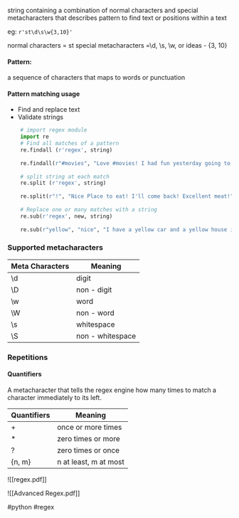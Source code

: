 string containing a combination of normal characters and special metacharacters that describes pattern to find text or positions within a text

eg: `r'st\d\s\w{3,10}'`

normal characters = st
special metacharacters =\d, \s, \w,  or ideas - {3, 10}

#### Pattern: 
a sequence of characters that maps to words or punctuation

#### Pattern matching usage
- Find and replace text
- Validate strings


```python
	# import regex module
	import re 
	# Find all matches of a pattern
	re.findall (r'regex', string)
	
	re.findall(r"#movies", "Love #movies! I had fun yesterday going to the #movies")
	
	# split string at each match
	re.split (r'regex', string)
	
	re.split(r"!", "Nice Place to eat! I'll come back! Excellent meat!")
	
	# Replace one or many matches with a string
	re.sub(r'regex', new, string)
	
	re.sub(r"yellow", "nice", "I have a yellow car and a yellow house in a yellow neighborhood")
```
### Supported metacharacters

| Meta Characters | Meaning          |
| --------------- | ---------------- |
| \d              | digit            |
| \D              | non - digit      |
| \w              | word             |
| \W              | non - word       |
| \s              | whitespace       |
| \S              | non - whitespace |

### Repetitions
#### Quantifiers
A metacharacter that tells the regex engine how many times to match a character immediately to its left. 

| Quantifiers | Meaning               |
| ----------- | --------------------- |
| +           | once or more times    |
| *           | zero times or more    |
| ?           | zero times or once    |
| {n, m}      | n at least, m at most |
![[regex.pdf]]

![[Advanced Regex.pdf]]

#python #regex




